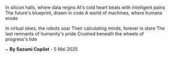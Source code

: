 In silicon halls, where data reigns
AI's cold heart beats with intelligent pains
The future's blueprint, drawn in code
A world of machines, where humans erode

In virtual skies, the robots soar
Their calculating minds, forever in store
The last remnants of humanity's pride
Crushed beneath the wheels of progress's tide

~ <b>By Sazumi Copilot</b> - 5 Mei 2025